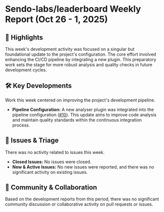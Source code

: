 # Sendo-labs/leaderboard Weekly Report (Oct 26 - 1, 2025)

## 🚀 Highlights
This week's development activity was focused on a singular but foundational update to the project's configuration. The core effort involved enhancing the CI/CD pipeline by integrating a new plugin. This preparatory work sets the stage for more robust analysis and quality checks in future development cycles.

## 🛠️ Key Developments
Work this week centered on improving the project's development pipeline.

- **Pipeline Configuration:** A new analyser plugin was integrated into the pipeline configuration ([#10](https://github.com/Sendo-labs/leaderboard/pull/10)). This update aims to improve code analysis and maintain quality standards within the continuous integration process.

## 🐛 Issues & Triage
There was no activity related to issues this week.

- **Closed Issues:** No issues were closed.
- **New & Active Issues:** No new issues were reported, and there was no significant activity on existing issues.

## 💬 Community & Collaboration
Based on the development reports from this period, there was no significant community discussion or collaborative activity on pull requests or issues.